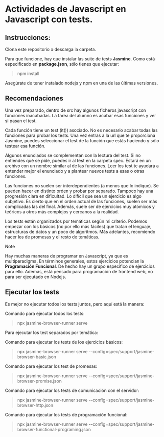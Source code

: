 # Actividades de Javascript en Javascript con tests.

## Instrucciones:
Clona este repositorio o descarga la carpeta. 

Para que funcione, hay que instalar las suite de tests **Jasmine**. Como está especificado en **package.json**, sólo tienes que ejecutar:
> npm install

Asegúrate de tener instalado nodejs y npm en una de las últimas versiones. 

## Recomendaciones
Una vez preparado, dentro de src hay algunos ficheros javascript con funciones inacabadas. La tarea del alumno es acabar esas funciones y ver si pasan el test. 

Cada función tiene un test (it()) asociado. No es necesario acabar todas las funciones para probar los tests. Una vez entras a la url que te proporciona Jasmine, puedes seleccionar el test de la función que estás haciendo y sólo testear esa función.  

Algunos enunciados se complementan con la lectura del test. Si no entiendes qué se pide, puedes ir al test en la carpeta spec. Estará en un archivo con un nombre similar al de las funciones. Leer los test te ayudará a entender mejor el enunciado y a plantear nuevos tests a esas o otras funciones.

Las funciones no suelen ser interdependientes (a menos que lo indique). Se pueden hacer en distinto orden y probar por separado. Tampoco hay una progresión clara en dificultad. Lo difícil que sea un ejercicio es algo subjetivo. Es cierto que en el orden actual de las funciones, suelen ser más complicadas las del final. Además, suele ser de ejercicios muy atómicos y teóricos a otros más complejos y cercanos a la realidad.

Los tests están organizados por temáticas según mi criterio. Podemos empezar con los básicos (no por ello más fáciles) que tratan el lenguaje, estructuras de datos y un poco de algoritmos. Más adelantes, recomiendo hacer los de promesas y el resto de temáticas.

> [!NOTE]  
> Hay muchas maneras de programar en Javascript, ya que es multiparadigma. En términos generales, estos ejercicios potencian la **Programación Funcional**. De hecho hay un grupo específico de ejercicios para ello. Además, está pensado para programación de frontend web, no para ser ejecutado en Nodejs.

## Ejecutar los tests

Es mejor no ejecutar todos los tests juntos, pero aquí está la manera:

Comando para ejecutar todos los tests:
> npx jasmine-browser-runner serve

Para ejecutar los test separados por temática: 

Comando para ejecutar los tests de los ejercicios básicos:
> npx jasmine-browser-runner serve --config=spec/support/jasmine-browser-basic.json

Comando para ejecutar los test de promesas: 
> npx jasmine-browser-runner serve --config=spec/support/jasmine-browser-promise.json

Comando para ejecutar los tests de comunicación con el servidor:
> npx jasmine-browser-runner serve --config=spec/support/jasmine-browser-http.json

Comando para ejecutar los tests de programación funcional:
> npx jasmine-browser-runner serve --config=spec/support/jasmine-browser-functional-programing.json

